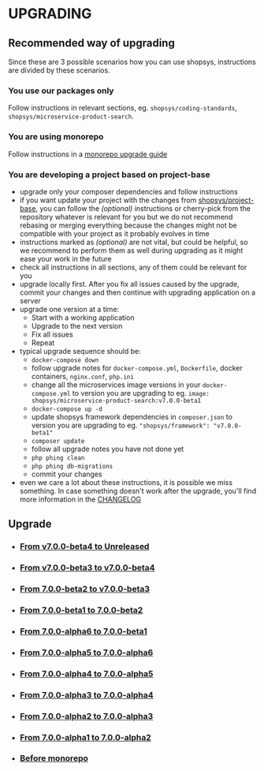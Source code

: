 # UPGRADING
## Recommended way of upgrading
Since these are 3 possible scenarios how you can use shopsys, instructions are divided by these scenarios.

### You use our packages only
Follow instructions in relevant sections, eg. `shopsys/coding-standards`, `shopsys/microservice-product-search`.

### You are using monorepo
Follow instructions in a [monorepo upgrade guide](./docs/contributing/UPGRADE.md)

### You are developing a project based on project-base
* upgrade only your composer dependencies and follow instructions
* if you want update your project with the changes from [shopsys/project-base],
    you can follow the *(optional)* instructions or cherry-pick from the repository whatever is relevant for you but we do not recommend rebasing or merging everything because the changes might not be compatible with your project as it probably evolves in time
* instructions marked as *(optional)* are not vital, but could be helpful,
    so we recommend to perform them as well during upgrading as it might ease your work in the future
* check all instructions in all sections, any of them could be relevant for you
* upgrade locally first. After you fix all issues caused by the upgrade, commit your changes and then continue with upgrading application on a server
* upgrade one version at a time:
    * Start with a working application
    * Upgrade to the next version
    * Fix all issues
    * Repeat
* typical upgrade sequence should be:
    * `docker-compose down`
    * follow upgrade notes for `docker-compose.yml`, `Dockerfile`, docker containers, `nginx.conf`, `php.ini`
    * change all the microservices image versions in your `docker-compose.yml` to version you are upgrading to
        eg. `image: shopsys/microservice-product-search:v7.0.0-beta1`
    * `docker-compose up -d`
    * update shopsys framework dependencies in `composer.json` to version you are upgrading to
        eg. `"shopsys/framework": "v7.0.0-beta1"`
    * `composer update`
    * follow all upgrade notes you have not done yet
    * `php phing clean`
    * `php phing db-migrations`
    * commit your changes
* even we care a lot about these instructions, it is possible we miss something. In case something doesn't work after the upgrade, you'll find more information in the [CHANGELOG](CHANGELOG.md)

## Upgrade
* ### [From v7.0.0-beta4 to Unreleased](./docs/upgrade/UPGRADE-unreleased.md)
* ### [From v7.0.0-beta3 to v7.0.0-beta4](./docs/upgrade/UPGRADE-7.0.0-beta4.md)
* ### [From 7.0.0-beta2 to v7.0.0-beta3](./docs/upgrade/UPGRADE-7.0.0-beta3.md)
* ### [From 7.0.0-beta1 to 7.0.0-beta2](./docs/upgrade/UPGRADE-7.0.0-beta2.md)
* ### [From 7.0.0-alpha6 to 7.0.0-beta1](./docs/upgrade/UPGRADE-7.0.0-beta1.md)
* ### [From 7.0.0-alpha5 to 7.0.0-alpha6](./docs/upgrade/UPGRADE-7.0.0-alpha6.md)
* ### [From 7.0.0-alpha4 to 7.0.0-alpha5](./docs/upgrade/UPGRADE-7.0.0-alpha5.md)
* ### [From 7.0.0-alpha3 to 7.0.0-alpha4](./docs/upgrade/UPGRADE-7.0.0-alpha4.md)
* ### [From 7.0.0-alpha2 to 7.0.0-alpha3](./docs/upgrade/UPGRADE-7.0.0-alpha3.md)
* ### [From 7.0.0-alpha1 to 7.0.0-alpha2](./docs/upgrade/UPGRADE-7.0.0-alpha2.md)
* ### [Before monorepo](docs/upgrade/before-monorepo.md)

[shopsys/shopsys]: https://github.com/shopsys/shopsys
[shopsys/project-base]: https://github.com/shopsys/project-base
[shopsys/framework]: https://github.com/shopsys/framework
[shopsys/product-feed-zbozi]: https://github.com/shopsys/product-feed-zbozi
[shopsys/product-feed-google]: https://github.com/shopsys/product-feed-google
[shopsys/product-feed-heureka]: https://github.com/shopsys/product-feed-heureka
[shopsys/product-feed-heureka-delivery]: https://github.com/shopsys/product-feed-heureka-delivery
[shopsys/product-feed-interface]: https://github.com/shopsys/product-feed-interface
[shopsys/plugin-interface]: https://github.com/shopsys/plugin-interface
[shopsys/coding-standards]: https://github.com/shopsys/coding-standards
[shopsys/http-smoke-testing]: https://github.com/shopsys/http-smoke-testing
[shopsys/form-types-bundle]: https://github.com/shopsys/form-types-bundle
[shopsys/migrations]: https://github.com/shopsys/migrations
[shopsys/monorepo-tools]: https://github.com/shopsys/monorepo-tools
[shopsys/microservice-product-search]: https://github.com/shopsys/microservice-product-search
[shopsys/microservice-product-search-export]: https://github.com/shopsys/microservice-product-search-export
